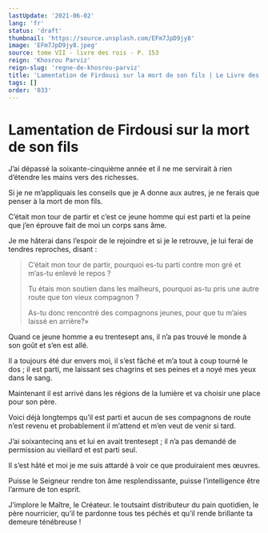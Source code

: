 ```yaml
---
lastUpdate: '2021-06-02'
lang: 'fr'
status: 'draft'
thumbnail: 'https://source.unsplash.com/EFm7JpD9jy8'
image: 'EFm7JpD9jy8.jpeg'
source: tome VII - livre des rois - P. 153
reign: 'Khosrou Parviz'
reign-slug: 'regne-de-khosrou-parviz'
title: 'Lamentation de Firdousi sur la mort de son fils | Le Livre des Rois | Shâhnâmeh'
tags: []
order: '033'
---
```


<!-- LTeX: language=fr -->

# Lamentation de Firdousi sur la mort de son fils

J’ai dépassé la soixante-cinquième année et il ne me servirait à rien d’étendre les mains vers des richesses.

Si je ne m’appliquais les conseils que je A
donne aux autres, je ne ferais que penser à la mort de mon fils.

C’était mon tour de partir et c’est ce jeune homme qui est parti et la peine que j’en éprouve fait de moi un corps sans âme.

Je me hâterai dans l’espoir de le rejoindre et si je le retrouve, je lui ferai de tendres reproches, disant :

> C’était mon tour de partir, pourquoi es-tu parti contre mon gré et m’as-tu enlevé le repos ?
>
> Tu étais mon soutien dans les malheurs, pourquoi as-tu pris une autre route que ton vieux compagnon ?
>
> As-tu donc rencontré des compagnons jeunes, pour que tu m’aies laissé en arrière?»

Quand ce jeune homme a eu trentesept ans, il n’a pas trouvé le monde à son goût et s’en est allé.

Il a toujours été dur envers moi, il s’est fâché et m’a tout à coup tourné le dos ; il est parti, me laissant ses chagrins et ses peines et a noyé mes yeux dans le sang.

Maintenant il est arrivé dans les régions de la lumière et va choisir une place pour son père.

Voici déjà longtemps qu’il est parti et aucun de ses compagnons de route n’est revenu et probablement il m’attend et m’en veut de venir si tard.

J’ai soixantecinq ans et lui en avait trentesept ; il n’a pas demandé de permission au vieillard et est parti seul.

Il s’est hâté et moi je me suis attardé à voir ce que produiraient mes œuvres.

Puisse le Seigneur rendre ton âme resplendissante, puisse l’intelligence être l’armure de ton esprit.

J’implore le Maître, le Créateur. le toutsaint distributeur du pain quotidien, le père nourricier, qu’il te pardonne tous tes péchés et qu’il rende brillante ta demeure ténébreuse !
